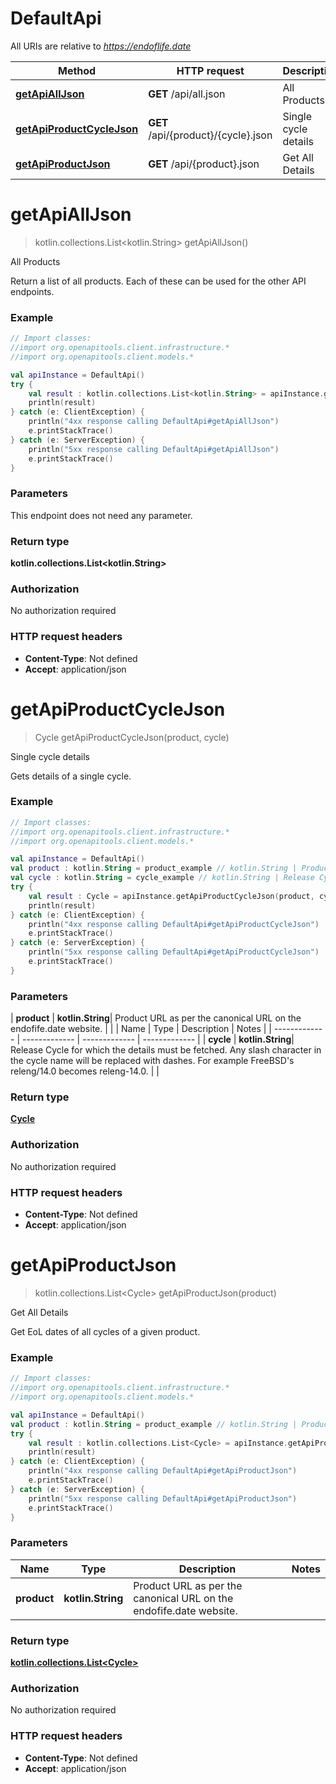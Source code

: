 # DefaultApi

All URIs are relative to *https://endoflife.date*

| Method | HTTP request | Description |
| ------------- | ------------- | ------------- |
| [**getApiAllJson**](DefaultApi.md#getApiAllJson) | **GET** /api/all.json | All Products |
| [**getApiProductCycleJson**](DefaultApi.md#getApiProductCycleJson) | **GET** /api/{product}/{cycle}.json | Single cycle details |
| [**getApiProductJson**](DefaultApi.md#getApiProductJson) | **GET** /api/{product}.json | Get All Details |


<a id="getApiAllJson"></a>
# **getApiAllJson**
> kotlin.collections.List&lt;kotlin.String&gt; getApiAllJson()

All Products

Return a list of all products. Each of these can be used for the other API endpoints.

### Example
```kotlin
// Import classes:
//import org.openapitools.client.infrastructure.*
//import org.openapitools.client.models.*

val apiInstance = DefaultApi()
try {
    val result : kotlin.collections.List<kotlin.String> = apiInstance.getApiAllJson()
    println(result)
} catch (e: ClientException) {
    println("4xx response calling DefaultApi#getApiAllJson")
    e.printStackTrace()
} catch (e: ServerException) {
    println("5xx response calling DefaultApi#getApiAllJson")
    e.printStackTrace()
}
```

### Parameters
This endpoint does not need any parameter.

### Return type

**kotlin.collections.List&lt;kotlin.String&gt;**

### Authorization

No authorization required

### HTTP request headers

 - **Content-Type**: Not defined
 - **Accept**: application/json

<a id="getApiProductCycleJson"></a>
# **getApiProductCycleJson**
> Cycle getApiProductCycleJson(product, cycle)

Single cycle details

Gets details of a single cycle.

### Example
```kotlin
// Import classes:
//import org.openapitools.client.infrastructure.*
//import org.openapitools.client.models.*

val apiInstance = DefaultApi()
val product : kotlin.String = product_example // kotlin.String | Product URL as per the canonical URL on the endofife.date website.
val cycle : kotlin.String = cycle_example // kotlin.String | Release Cycle for which the details must be fetched. Any slash character in the cycle name will be replaced with dashes. For example FreeBSD's releng/14.0 becomes releng-14.0.
try {
    val result : Cycle = apiInstance.getApiProductCycleJson(product, cycle)
    println(result)
} catch (e: ClientException) {
    println("4xx response calling DefaultApi#getApiProductCycleJson")
    e.printStackTrace()
} catch (e: ServerException) {
    println("5xx response calling DefaultApi#getApiProductCycleJson")
    e.printStackTrace()
}
```

### Parameters
| **product** | **kotlin.String**| Product URL as per the canonical URL on the endofife.date website. | |
| Name | Type | Description  | Notes |
| ------------- | ------------- | ------------- | ------------- |
| **cycle** | **kotlin.String**| Release Cycle for which the details must be fetched. Any slash character in the cycle name will be replaced with dashes. For example FreeBSD&#39;s releng/14.0 becomes releng-14.0. | |

### Return type

[**Cycle**](Cycle.md)

### Authorization

No authorization required

### HTTP request headers

 - **Content-Type**: Not defined
 - **Accept**: application/json

<a id="getApiProductJson"></a>
# **getApiProductJson**
> kotlin.collections.List&lt;Cycle&gt; getApiProductJson(product)

Get All Details

Get EoL dates of all cycles of a given product.

### Example
```kotlin
// Import classes:
//import org.openapitools.client.infrastructure.*
//import org.openapitools.client.models.*

val apiInstance = DefaultApi()
val product : kotlin.String = product_example // kotlin.String | Product URL as per the canonical URL on the endofife.date website.
try {
    val result : kotlin.collections.List<Cycle> = apiInstance.getApiProductJson(product)
    println(result)
} catch (e: ClientException) {
    println("4xx response calling DefaultApi#getApiProductJson")
    e.printStackTrace()
} catch (e: ServerException) {
    println("5xx response calling DefaultApi#getApiProductJson")
    e.printStackTrace()
}
```

### Parameters
| Name | Type | Description  | Notes |
| ------------- | ------------- | ------------- | ------------- |
| **product** | **kotlin.String**| Product URL as per the canonical URL on the endofife.date website. | |

### Return type

[**kotlin.collections.List&lt;Cycle&gt;**](Cycle.md)

### Authorization

No authorization required

### HTTP request headers

 - **Content-Type**: Not defined
 - **Accept**: application/json

